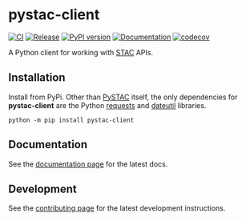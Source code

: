 # pystac-client

[![CI](https://github.com/stac-utils/pystac-client/actions/workflows/continuous-integration.yml/badge.svg)](https://github.com/stac-utils/pystac-client/actions/workflows/continuous-integration.yml)
[![Release](https://github.com/stac-utils/pystac-client/actions/workflows/release.yml/badge.svg)](https://github.com/stac-utils/pystac-client/actions/workflows/release.yml)
[![PyPI version](https://badge.fury.io/py/pystac-client.svg)](https://badge.fury.io/py/pystac-client)
[![Documentation](https://readthedocs.org/projects/pystac-client/badge/?version=stable)](https://pystac-client.readthedocs.io)
[![codecov](https://codecov.io/gh/stac-utils/pystac-client/branch/main/graph/badge.svg)](https://codecov.io/gh/stac-utils/pystac-client)

A Python client for working with [STAC](https://stacspec.org/) APIs.

## Installation

Install from PyPi.
Other than [PySTAC](https://pystac.readthedocs.io) itself, the only dependencies for **pystac-client** are the Python [requests](https://docs.python-requests.org) and [dateutil](https://dateutil.readthedocs.io) libraries.

```shell
python -m pip install pystac-client
```

## Documentation

See the [documentation page](https://pystac-client.readthedocs.io/en/latest/) for the latest docs.

## Development

See the [contributing page](https://pystac-client.readthedocs.io/en/latest/contributing.html) for the latest development instructions.
